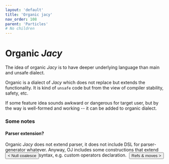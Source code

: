 ```yaml
---
layout: 'default'
title: 'Organic jacy'
nav_order: 108
parent: 'Particles'
# No children
---
```


# Organic _Jacy_

The idea of organic _Jacy_ is to have deeper underlying language than main and unsafe dialect.    

Organic is a dialect of _Jacy_ which does not replace but extends the functionality. 
It is kind of `unsafe` code but from the view of compiler stability, safety, etc.

If some feature idea sounds awkward or dangerous for target user, but by the way is well-formed and working -- it can be added to organic dialect.

### Some notes

#### Parser extension?

Organic _Jacy_ does not extend parser, it does not include DSL for parser-generator whatever. 
Anyway, OJ includes some constructions that extend syntax, e.g. custom operators declaration.
<button class="btn btn-outline" style="float: left;">
    <a style="text-decoration: none;" href="/Jacy-Dev-Book/particles/null-coalesce.html">< Null coalesce</a>
</button>
<button class="btn btn-outline" style="float: right;">
    <a style="text-decoration: none;" href="/Jacy-Dev-Book/particles/refs-&-moves.html">Refs & moves ></a>
</button>
